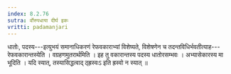 ```yaml
---
index: 8.2.76
sutra: र्वोरुपधाया दीर्घ इकः
vritti: padamanjari
---
```


 धातोः, पदस्य---इत्युभयं समानाधिकरणं रेफवकाराभ्यां विशेष्यते, विशेषणेन च तदन्तविधिर्भवतीत्याह---रेफवकारान्तस्येति । वग्रहणमुतरार्थमिति । इह तु वकारान्तस्य पदस्य धातोरसम्भवः । अभ्यासेकारस्य मा भूदिति । यदि स्यात्, तस्यासिद्धत्वाद् ठ्ह्रस्वःऽ इति ह्रस्वो न स्यात् ॥